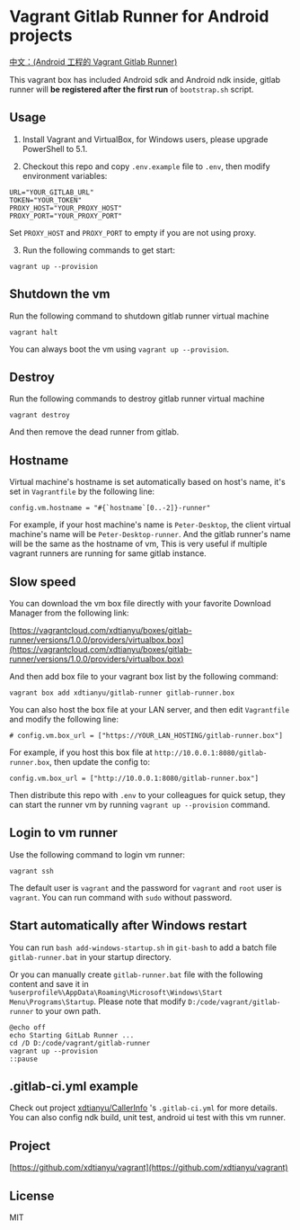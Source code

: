 # Vagrant Gitlab Runner for Android projects

[中文：(Android 工程的 Vagrant Gitlab Runner)](https://busy.im/post/vagrant-gitlab-runner-for-android/)

This vagrant box has included Android sdk and Android ndk inside, gitlab runner will **be registered after the first run** of `bootstrap.sh` script.

## Usage

1. Install Vagrant and VirtualBox, for Windows users, please upgrade PowerShell to 5.1.

2. Checkout this repo and copy `.env.example` file to `.env`, then modify environment variables:

```
URL="YOUR_GITLAB_URL"
TOKEN="YOUR_TOKEN"
PROXY_HOST="YOUR_PROXY_HOST"
PROXY_PORT="YOUR_PROXY_PORT"
```

Set `PROXY_HOST` and `PROXY_PORT` to empty if you are not using proxy.

3. Run the following commands to get start:

```
vagrant up --provision
```

## Shutdown the vm

Run the following command to shutdown gitlab runner virtual machine

```
vagrant halt
```

You can always boot the vm using `vagrant up --provision`. 

## Destroy

Run the following commands to destroy gitlab runner virtual machine

```
vagrant destroy
```

And then remove the dead runner from gitlab.

## Hostname

Virtual machine's hostname is set automatically based on host's name, it's set in `Vagrantfile` by the following line:

```
config.vm.hostname = "#{`hostname`[0..-2]}-runner"
```

For example, if your host machine's name is `Peter-Desktop`, the client virtual machine's name will be `Peter-Desktop-runner`. And the gitlab runner's name will be the same as the hostname of vm, This is very useful if multiple vagrant runners are running for same gitlab instance.

## Slow speed

You can download the vm box file directly with your favorite Download Manager from the following link:

[https://vagrantcloud.com/xdtianyu/boxes/gitlab-runner/versions/1.0.0/providers/virtualbox.box](https://vagrantcloud.com/xdtianyu/boxes/gitlab-runner/versions/1.0.0/providers/virtualbox.box)

And then add box file to your vagrant box list by the following command:

```
vagrant box add xdtianyu/gitlab-runner gitlab-runner.box
```

You can also host the box file at your LAN server, and then edit `Vagrantfile` and modify the following line: 

```
# config.vm.box_url = ["https://YOUR_LAN_HOSTING/gitlab-runner.box"]
```
For example, if you host this box file at `http://10.0.0.1:8080/gitlab-runner.box`, then update the config to:

```
config.vm.box_url = ["http://10.0.0.1:8080/gitlab-runner.box"]
```
Then distribute this repo with `.env` to your colleagues for quick setup, they can start the runner vm by running `vagrant up --provision` command.

## Login to vm runner

Use the following command to login vm runner:

```
vagrant ssh
```

The default user is `vagrant` and the password for `vagrant` and `root` user is `vagrant`. You can run command with `sudo` without password.

## Start automatically after Windows restart

You can run `bash add-windows-startup.sh` in `git-bash` to add a batch file `gitlab-runner.bat` in your startup directory.

Or you can manually create `gitlab-runner.bat` file with the following content and save it in `%userprofile%\AppData\Roaming\Microsoft\Windows\Start Menu\Programs\Startup`. Please note that modify `D:/code/vagrant/gitlab-runner` to your own path.

```batch
@echo off
echo Starting GitLab Runner ...
cd /D D:/code/vagrant/gitlab-runner
vagrant up --provision
::pause
```

## .gitlab-ci.yml example

Check out project [xdtianyu/CallerInfo](https://github.com/xdtianyu/CallerInfo) 's `.gitlab-ci.yml` for more details. You can also config ndk build, unit test, android ui test with this vm runner.


## Project

[https://github.com/xdtianyu/vagrant](https://github.com/xdtianyu/vagrant)

## License

MIT
